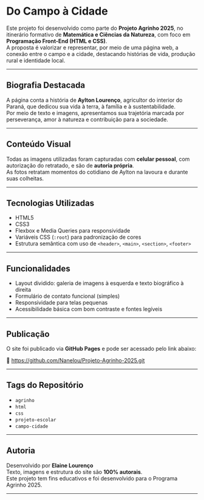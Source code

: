 #  Do Campo à Cidade

Este projeto foi desenvolvido como parte do **Projeto Agrinho 2025**, no itinerário formativo de **Matemática e Ciências da Natureza**, com foco em **Programação Front-End (HTML e CSS)**.  
A proposta é valorizar e representar, por meio de uma página web, a conexão entre o campo e a cidade, destacando histórias de vida, produção rural e identidade local.

---

## Biografia Destacada

A página conta a história de **Aylton Lourenço**, agricultor do interior do Paraná, que dedicou sua vida à terra, à família e à sustentabilidade.  
Por meio de texto e imagens, apresentamos sua trajetória marcada por perseverança, amor à natureza e contribuição para a sociedade.

---

## Conteúdo Visual

Todas as imagens utilizadas foram capturadas com **celular pessoal**, com autorização do retratado, e são de **autoria própria**.  
As fotos retratam momentos do cotidiano de Aylton na lavoura e durante suas colheitas.

---

## Tecnologias Utilizadas

- HTML5
- CSS3
- Flexbox e Media Queries para responsividade
- Variáveis CSS (`:root`) para padronização de cores
- Estrutura semântica com uso de `<header>`, `<main>`, `<section>`, `<footer>`

---

## Funcionalidades

- Layout dividido: galeria de imagens à esquerda e texto biográfico à direita
- Formulário de contato funcional (simples)
- Responsividade para telas pequenas
- Acessibilidade básica com bom contraste e fontes legíveis

---

## Publicação

O site foi publicado via **GitHub Pages** e pode ser acessado pelo link abaixo:

🔗 https://github.com/Nanelou/Projeto-Agrinho-2025.git

---

## Tags do Repositório

- `agrinho`
- `html`
- `css`
- `projeto-escolar`
- `campo-cidade`

---

##  Autoria

Desenvolvido por **Elaine Lourenço**  
Texto, imagens e estrutura do site são **100% autorais**.  
Este projeto tem fins educativos e foi desenvolvido para o Programa Agrinho 2025.

---

